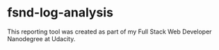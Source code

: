 # fsnd-log-analysis

This reporting tool was created as part of my Full Stack Web Developer Nanodegree at Udacity.
